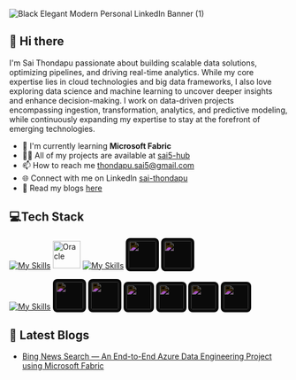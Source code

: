 ![Black Elegant Modern Personal LinkedIn Banner (1)](https://github.com/user-attachments/assets/98501cab-599c-4032-a831-0ab1f1f92533)

## **👋 Hi there** 
I'm Sai Thondapu passionate about building scalable data solutions, optimizing pipelines, and driving real-time analytics. 
While my core expertise lies in cloud technologies and big data frameworks, I also love exploring data science and machine learning to uncover deeper insights and enhance decision-making.
I work on data-driven projects encompassing ingestion, transformation, analytics, and predictive modeling, while continuously expanding my expertise to stay at the forefront of emerging technologies.

* 🌱 I'm currently learning **Microsoft Fabric**
* 👨‍💻 All of my projects are available at [sai5-hub](https://github.com/sai5-hub)
* 📫 How to reach me [thondapu.sai5@gmail.com](thondapu.sai5@gmail.com)
* 🌐 Connect with me on LinkedIn [sai-thondapu](https://www.linkedin.com/in/sai-thondapu/)
* 📝 Read my blogs [here](https://medium.com/@thondapu.sai5)
  
## **💻Tech Stack**
[![My Skills](https://skillicons.dev/icons?i=python,java,mysql&theme=light)](https://skillicons.dev)
<img width="50" src="https://raw.githubusercontent.com/marwin1991/profile-technology-icons/refs/heads/main/icons/oracle.png" alt="Oracle" title="Oracle">
[![My Skills](https://skillicons.dev/icons?i=git,jenkins,kubernetes,docker,eclipse,idea&theme=light)](https://skillicons.dev)
<img height="50" src="https://raw.githubusercontent.com/marwin1991/profile-technology-icons/refs/heads/main/icons/jupyter_notebook.png" style="filter: invert(1); background-color: #f5f5f5; border-radius: 8px; padding: 5px;">
<img height="50" src="https://raw.githubusercontent.com/marwin1991/profile-technology-icons/refs/heads/main/icons/jira.png" style="filter: invert(1); background-color: #f5f5f5; border-radius: 8px; padding: 5px;">

[![My Skills](https://skillicons.dev/icons?i=azure&theme=light)](https://skillicons.dev)
<img height="50" src="https://raw.githubusercontent.com/marwin1991/profile-technology-icons/refs/heads/main/icons/apache_spark.png" style="filter: invert(1); background-color: #f5f5f5; border-radius: 8px; padding: 5px;"> 
<img height="50" src="https://raw.githubusercontent.com/marwin1991/profile-technology-icons/refs/heads/main/icons/databricks.png" style="filter: invert(1); background-color: #f5f5f5; border-radius: 8px; padding: 5px;"> 
<img height="45" src="https://github.com/user-attachments/assets/1035461c-e05b-4daa-9dfa-31c2887bdea9" style="filter: invert(1); background-color: #f5f5f5; border-radius: 8px; padding: 5px;">
<img height="45" src="https://github.com/user-attachments/assets/3688f2b7-a9ea-4edc-ab5e-55734e2e10df" style="filter: invert(1); background-color: #f5f5f5; border-radius: 8px; padding: 5px;">
<img height="45" src="https://github.com/user-attachments/assets/dee7d015-18d1-4bcd-9983-ad8a3e4e5440" style="filter: invert(1); background-color: #f5f5f5; border-radius: 8px; padding: 5px;">
<img height="45" src="https://github.com/user-attachments/assets/95bf5972-d13a-4ef8-a77c-0e9062031833" style="filter: invert(1); background-color: #f5f5f5; border-radius: 8px; padding: 5px;">


## **📝 Latest Blogs**
* [Bing News Search — An End-to-End Azure Data Engineering Project using Microsoft Fabric](https://medium.com/@thondapu.sai5/bing-news-search-an-end-to-end-azure-data-engineering-project-in-microsoft-fabric-298012488165)

